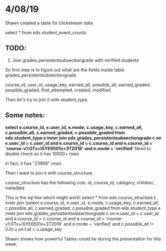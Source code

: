 # 4/08/19

Shawn created a table for clickstream data 

select * from edx.student_event_counts

## TODO:
1. Join grades_persistentsubsectiongrade with verified students

So first step is to figure out what are the fields inside table grades_persistentsubsectiongrade

course_id, user_id, usage_key, earned_all, possible_all, earned_graded, possible_graded, first_attempted, created, modified

Then let's try to join it with student_type

## Some notes:
<b>select e.course_id, e.user_id, e.mode, c.usage_key, c.earned_all, c.possible_all, c.earned_graded, c.possible_graded from edx.student_type e inner join  edx.grades_persistentsubsectiongrade c on e.user_id = c.user_id and e.course_id = c.course_id and e.course_id = 'course-v1:GTx+ISYE6501x+3T2018' and e.mode = 'verified' </b>
Need to double check as it has 10000+ rows

In fact, it has "23956" rows.

Then I want to join it with course_structure. 

course_structure has the following cols. 
id, course_id, category, children, metadata 


This is the sql line which might work! 
select * from edx.course_structure t inner join (select e.course_id, e.user_id, e.mode, c.usage_key, c.earned_all, c.possible_all, c.earned_graded, c.possible_graded from edx.student_type e inner join  edx.grades_persistentsubsectiongrade c on e.user_id = c.user_id and e.course_id = c.course_id and e.course_id = 'course-v1:GTx+ISYE6501x+3T2018' and e.mode = 'verified' and c.possible_all != 0.0) u on t.id = u.usage_key



Shawn shows how powerful Tableu could be during the presentaiton for this week. 





